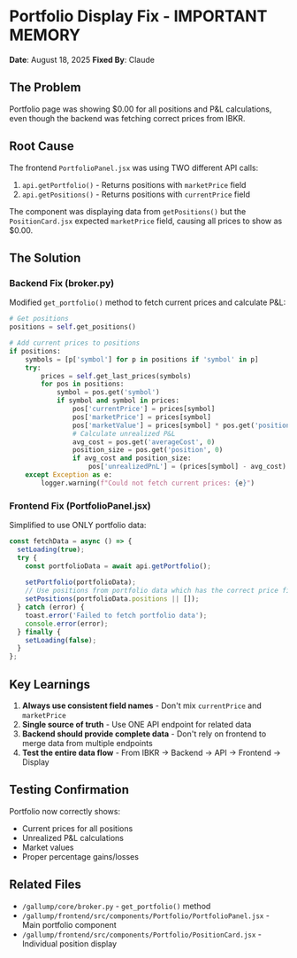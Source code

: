 # Portfolio Display Fix - IMPORTANT MEMORY
**Date**: August 18, 2025
**Fixed By**: Claude

## The Problem
Portfolio page was showing $0.00 for all positions and P&L calculations, even though the backend was fetching correct prices from IBKR.

## Root Cause
The frontend `PortfolioPanel.jsx` was using TWO different API calls:
1. `api.getPortfolio()` - Returns positions with `marketPrice` field
2. `api.getPositions()` - Returns positions with `currentPrice` field

The component was displaying data from `getPositions()` but the `PositionCard.jsx` expected `marketPrice` field, causing all prices to show as $0.00.

## The Solution

### Backend Fix (broker.py)
Modified `get_portfolio()` method to fetch current prices and calculate P&L:
```python
# Get positions
positions = self.get_positions()

# Add current prices to positions
if positions:
    symbols = [p['symbol'] for p in positions if 'symbol' in p]
    try:
        prices = self.get_last_prices(symbols)
        for pos in positions:
            symbol = pos.get('symbol')
            if symbol and symbol in prices:
                pos['currentPrice'] = prices[symbol]
                pos['marketPrice'] = prices[symbol]
                pos['marketValue'] = prices[symbol] * pos.get('position', 0)
                # Calculate unrealized P&L
                avg_cost = pos.get('averageCost', 0)
                position_size = pos.get('position', 0)
                if avg_cost and position_size:
                    pos['unrealizedPnL'] = (prices[symbol] - avg_cost) * position_size
    except Exception as e:
        logger.warning(f"Could not fetch current prices: {e}")
```

### Frontend Fix (PortfolioPanel.jsx)
Simplified to use ONLY portfolio data:
```javascript
const fetchData = async () => {
  setLoading(true);
  try {
    const portfolioData = await api.getPortfolio();
    
    setPortfolio(portfolioData);
    // Use positions from portfolio data which has the correct price fields
    setPositions(portfolioData.positions || []);
  } catch (error) {
    toast.error('Failed to fetch portfolio data');
    console.error(error);
  } finally {
    setLoading(false);
  }
};
```

## Key Learnings
1. **Always use consistent field names** - Don't mix `currentPrice` and `marketPrice`
2. **Single source of truth** - Use ONE API endpoint for related data
3. **Backend should provide complete data** - Don't rely on frontend to merge data from multiple endpoints
4. **Test the entire data flow** - From IBKR → Backend → API → Frontend → Display

## Testing Confirmation
Portfolio now correctly shows:
- Current prices for all positions
- Unrealized P&L calculations
- Market values
- Proper percentage gains/losses

## Related Files
- `/gallump/core/broker.py` - `get_portfolio()` method
- `/gallump/frontend/src/components/Portfolio/PortfolioPanel.jsx` - Main portfolio component
- `/gallump/frontend/src/components/Portfolio/PositionCard.jsx` - Individual position display